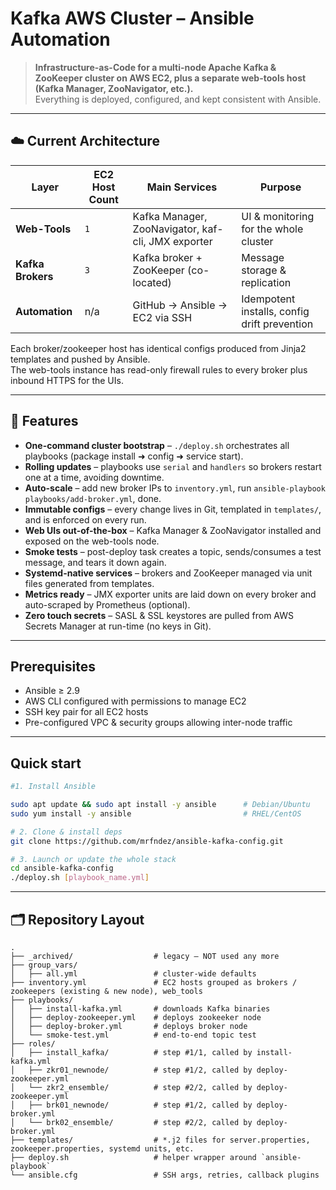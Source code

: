 # Kafka AWS Cluster – Ansible Automation

> **Infrastructure-as-Code for a multi-node Apache Kafka & ZooKeeper cluster on AWS EC2, plus a separate web-tools host (Kafka Manager, ZooNavigator, etc.).**  
> Everything is deployed, configured, and kept consistent with Ansible.

---

## ☁️ Current Architecture

| Layer | EC2 Host Count | Main Services | Purpose |
|-------|---------------|--------------|---------|
| **Web-Tools** | `1` | Kafka Manager, ZooNavigator, kaf-cli, JMX exporter | UI & monitoring for the whole cluster |
| **Kafka Brokers** | `3` | Kafka broker + ZooKeeper (co-located) | Message storage & replication |
| **Automation** | n/a | GitHub → Ansible → EC2 via SSH | Idempotent installs, config drift prevention |

Each broker/zookeeper host has identical configs produced from Jinja2 templates and pushed by Ansible.  
The web-tools instance has read-only firewall rules to every broker plus inbound HTTPS for the UIs.

---

## 🔑 Features

* **One-command cluster bootstrap** – `./deploy.sh` orchestrates all playbooks (package install ➜ config ➜ service start).  
* **Rolling updates** – playbooks use `serial` and `handlers` so brokers restart one at a time, avoiding downtime.  
* **Auto-scale** – add new broker IPs to `inventory.yml`, run `ansible-playbook playbooks/add-broker.yml`, done.  
* **Immutable configs** – every change lives in Git, templated in `templates/`, and is enforced on every run.  
* **Web UIs out-of-the-box** – Kafka Manager & ZooNavigator installed and exposed on the web-tools node.  
* **Smoke tests** – post-deploy task creates a topic, sends/consumes a test message, and tears it down again.  
* **Systemd-native services** – brokers and ZooKeeper managed via unit files generated from templates.  
* **Metrics ready** – JMX exporter units are laid down on every broker and auto-scraped by Prometheus (optional).  
* **Zero touch secrets** – SASL & SSL keystores are pulled from AWS Secrets Manager at run-time (no keys in Git).

---

## Prerequisites

- Ansible ≥ 2.9  
- AWS CLI configured with permissions to manage EC2  
- SSH key pair for all EC2 hosts  
- Pre-configured VPC & security groups allowing inter-node traffic

---

## Quick start

```bash
#1. Install Ansible

sudo apt update && sudo apt install -y ansible      # Debian/Ubuntu
sudo yum install -y ansible                         # RHEL/CentOS

# 2. Clone & install deps
git clone https://github.com/mrfndez/ansible-kafka-config.git

# 3. Launch or update the whole stack
cd ansible-kafka-config
./deploy.sh [playbook_name.yml]
```

---

## 🗂️ Repository Layout

```text
.
├── _archived/                  # legacy – NOT used any more
├── group_vars/
│   ├── all.yml                 # cluster-wide defaults
├── inventory.yml               # EC2 hosts grouped as brokers / zookeepers (existing & new node), web_tools
├── playbooks/
│   ├── install-kafka.yml       # downloads Kafka binaries
│   ├── deploy-zookeeper.yml    # deploys zookeeker node
│   ├── deploy-broker.yml       # deploys broker node
│   └── smoke-test.yml          # end-to-end topic test
├── roles/
│   ├── install_kafka/          # step #1/1, called by install-kafka.yml
│   ├── zkr01_newnode/          # step #1/2, called by deploy-zookeeper.yml
│   └── zkr2_ensemble/          # step #2/2, called by deploy-zookeeper.yml
│   ├── brk01_newnode/          # step #1/2, called by deploy-broker.yml
│   └── brk02_ensemble/         # step #2/2, called by deploy-broker.yml
├── templates/                  # *.j2 files for server.properties, zookeeper.properties, systemd units, etc.
├── deploy.sh                   # helper wrapper around `ansible-playbook`
└── ansible.cfg                 # SSH args, retries, callback plugins
